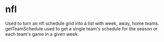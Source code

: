 # nfl

Used to turn an nfl schedule grid into a list with week, away, home teams. getTeamSchedule used to get a single team's schedule for the season or each team's game in a given week.
